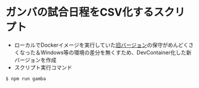 # ガンバの試合日程をCSV化するスクリプト
- ローカルでDockerイメージを実行していた[旧バージョン](https://github.com/t-kawamura1/gamba-schedule-csv)の保守がめんどくさくなった＆Windows等の環境の差分を無くすため、DevContainer化した新バージョンを作成
- スクリプト実行コマンド
```bash
$ npm run gamba
```